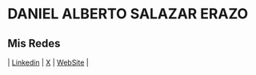 # DANIEL ALBERTO SALAZAR ERAZO

## Mis Redes

| [Linkedin](https://co.linkedin.com/in/danielsalazarerazo) | [X](https://twitter.com/dsalazar1982) | [WebSite](https://opensed.wordpress.com/) |



<!--
**dsalazar1982/dsalazar1982** is a ✨ _special_ ✨ repository because its `README.md` (this file) appears on your GitHub profile.

Here are some ideas to get you started:

- 🔭 I’m currently working on ...
- 🌱 I’m currently learning ...
- 👯 I’m looking to collaborate on ...
- 🤔 I’m looking for help with ...
- 💬 Ask me about ...
- 📫 How to reach me: ...
- 😄 Pronouns: ...
- ⚡ Fun fact: ...
-->

